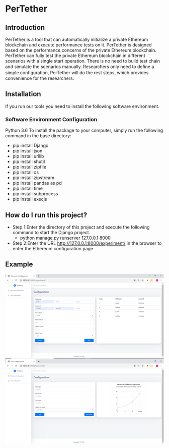 # PerTether
## Introduction
PerTether is a tool that can automatically initialize a private Ethereum blockchain and execute performance tests on it. PerTether is designed based on the performance concerns of the private Ethereum blockchain. PerTether can fully test the private Ethereum blockchain in different scenarios with a single start operation. There is no need to build test chain and simulate the scenarios manually. Researchers only need to deﬁne a simple conﬁguration, PerTether will do the rest steps, which provides convenience for the researchers. 
## Installation
If you run our tools you need to install the following software environment.
### Software Environment Configuration
Python 3.6
To install the package to your computer, simply run the following command in the base directory:
* pip install Django
* pip install json
* pip install urllib
* pip install shutil
* pip install zipfile
* pip install os
* pip install zipstream
* pip install pandas as pd
* pip install time
* pip install subprocess
* pip install execjs
## How do I run this project?
* Step 1:Enter the directory of this project and execute the following command to start the Django project.
  * python manage.py runserver 127.0.0.1:8000
* Step 2:Enter the URL http://127.0.0.1:8000/experiment/ in the browser to enter the Ethereum configuration page.
## Example
![](https://github.com/morethanbest/PerTether/blob/master/gui/static/images/config.png)
![](https://github.com/morethanbest/PerTether/blob/master/gui/static/images/testConfig.png)




